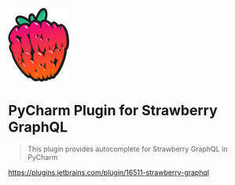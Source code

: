 <img src="https://github.com/strawberry-graphql/strawberry/raw/main/.github/logo.png" width="124" height="150">

# PyCharm Plugin for Strawberry GraphQL

> This plugin provides autocomplete for Strawberry GraphQL in PyCharm

https://plugins.jetbrains.com/plugin/16511-strawberry-graphql
